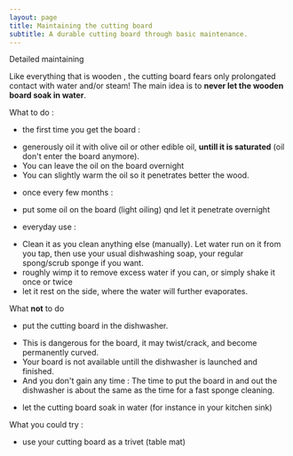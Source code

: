 ```yaml
---
layout: page
title: Maintaining the cutting board
subtitle: A durable cutting board through basic maintenance.
---
```

Detailed maintaining

Like everything that is wooden , 
the cutting board fears only prolongated contact with water and/or steam! 
The main idea is to __never let the wooden board soak in water__.

What to do :
 - the first time you get the board : 
  * generously oil it with olive oil or other edible oil, __untill it is saturated__ (oil don't enter the board anymore).
  * You can leave the oil on the board overnight
  * You can slightly warm the oil so it penetrates better the wood.
   
 - once every few months :
  * put some oil on the board (light oiling) qnd let it penetrate overnight
  
 - everyday use : 
  * Clean it as you clean anything else (manually). Let water run on it from you tap, then use your usual dishwashing soap, your regular spong/scrub sponge if you want. 
  * roughly wimp it to remove excess water if you can, or simply shake it once or twice
  * let it rest on the side, where the water will further evaporates.
  

What __not__ to do
 - put the cutting board in the dishwasher. 
  * This is dangerous for the board, it may twist/crack, and become permanently curved.
  * Your board is not available untill the dishwasher is launched and finished.
  * And you don't gain any time : The time to put the board in and out the dishwasher is about the same as the time for a fast sponge cleaning.
 - let the cutting board soak in water (for instance in your kitchen sink)

What you could try :
 - use your cutting board as a trivet (table mat) 
